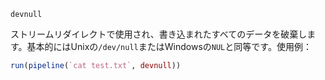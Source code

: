 ```
devnull
```

ストリームリダイレクトで使用され、書き込まれたすべてのデータを破棄します。基本的にはUnixの`/dev/null`またはWindowsの`NUL`と同等です。使用例：

```julia
run(pipeline(`cat test.txt`, devnull))
```
